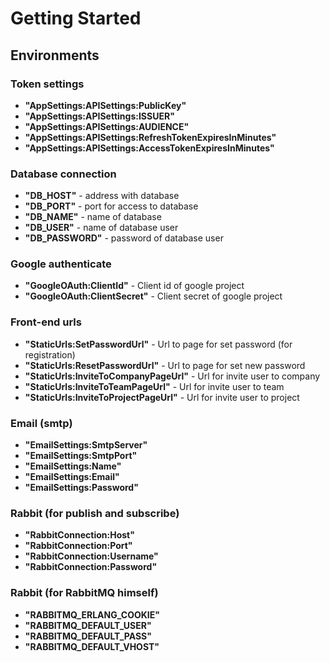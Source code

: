 # Getting Started

## Environments

### Token settings
* **"AppSettings:APISettings:PublicKey"**
* **"AppSettings:APISettings:ISSUER"**
* **"AppSettings:APISettings:AUDIENCE"**
* **"AppSettings:APISettings:RefreshTokenExpiresInMinutes"**
* **"AppSettings:APISettings:AccessTokenExpiresInMinutes"**

### Database connection
* **"DB_HOST"** - address with database
* **"DB_PORT"** - port for access to database
* **"DB_NAME"** - name of database
* **"DB_USER"** - name of database user
* **"DB_PASSWORD"** - password of database user

### Google authenticate
* **"GoogleOAuth:ClientId"** - Client id of google project
* **"GoogleOAuth:ClientSecret"** - Client secret of google project

### Front-end urls
* **"StaticUrls:SetPasswordUrl"** - Url to page for set password (for registration)
* **"StaticUrls:ResetPasswordUrl"** - Url to page for set new password
* **"StaticUrls:InviteToCompanyPageUrl"** - Url for invite user to company
* **"StaticUrls:InviteToTeamPageUrl"** - Url for invite user to team
* **"StaticUrls:InviteToProjectPageUrl"** - Url for invite user to project

### Email (smtp)
* **"EmailSettings:SmtpServer"**
* **"EmailSettings:SmtpPort"**
* **"EmailSettings:Name"**
* **"EmailSettings:Email"**
* **"EmailSettings:Password"**

### Rabbit (for publish and subscribe)
* **"RabbitConnection:Host"**
* **"RabbitConnection:Port"**
* **"RabbitConnection:Username"**
* **"RabbitConnection:Password"**

### Rabbit (for RabbitMQ himself)
* **"RABBITMQ_ERLANG_COOKIE"**
* **"RABBITMQ_DEFAULT_USER"**
* **"RABBITMQ_DEFAULT_PASS"**
* **"RABBITMQ_DEFAULT_VHOST"**